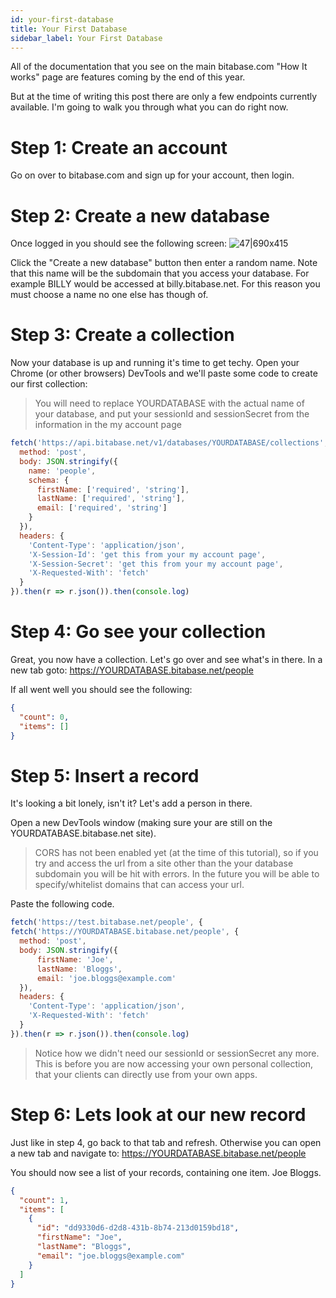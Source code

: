 ```yaml
---
id: your-first-database
title: Your First Database
sidebar_label: Your First Database
---
```


All of the documentation that you see on the main bitabase.com "How It works" page are features coming by the end of this year.

But at the time of writing this post there are only a few endpoints currently available. I'm going to walk you through what you can do right now.

# Step 1: Create an account
Go on over to bitabase.com and sign up for your account, then login.

# Step 2: Create a new database
Once logged in you should see the following screen:
![47|690x415](https://community.bitabase.com/uploads/default/original/1X/60f634123368935c8fbfa02b79945be0a13e0dc1.png) 

Click the "Create a new database" button then enter a random name. Note that this name will be the subdomain that you access your database. For example BILLY would be accessed at billy.bitabase.net. For this reason you must choose a name no one else has though of.

# Step 3: Create a collection
Now your database is up and running it's time to get techy. Open your Chrome (or other browsers) DevTools and we'll paste some code to create our first collection:

> You will need to replace YOURDATABASE with the actual name of your database, and put your sessionId and sessionSecret from the information in the my account page

```javascript
fetch('https://api.bitabase.net/v1/databases/YOURDATABASE/collections', {
  method: 'post',
  body: JSON.stringify({
    name: 'people',
    schema: {
      firstName: ['required', 'string'],
      lastName: ['required', 'string'],
      email: ['required', 'string']
    }
  }),
  headers: {
    'Content-Type': 'application/json',
    'X-Session-Id': 'get this from your my account page',
    'X-Session-Secret': 'get this from your my account page',
    'X-Requested-With': 'fetch'
  }
}).then(r => r.json()).then(console.log)
```

# Step 4: Go see your collection
Great, you now have a collection. Let's go over and see what's in there. In a new tab goto:
https://YOURDATABASE.bitabase.net/people

If all went well you should see the following:

```json
{
  "count": 0,
  "items": []
}
```

# Step 5: Insert a record
It's looking a bit lonely, isn't it? Let's add a person in there.

Open a new DevTools window (making sure your are still on the YOURDATABASE.bitabase.net site).

> CORS has not been enabled yet (at the time of this tutorial), so if you try and access the url from a site other than the your database subdomain you will be hit with errors. In the future you will be able to specify/whitelist domains that can access your url.

Paste the following code.

```javascript
fetch('https://test.bitabase.net/people', {
fetch('https://YOURDATABASE.bitabase.net/people', {
  method: 'post',
  body: JSON.stringify({
      firstName: 'Joe',
      lastName: 'Bloggs',
      email: 'joe.bloggs@example.com'
  }),
  headers: {
    'Content-Type': 'application/json',
    'X-Requested-With': 'fetch'
  }
}).then(r => r.json()).then(console.log)
```
> Notice how we didn't need our sessionId or sessionSecret any more. This is before you are now accessing your own personal collection, that your clients can directly use from your own apps.

# Step 6: Lets look at our new record
Just like in step 4, go back to that tab and refresh. Otherwise you can open a new tab and navigate to: https://YOURDATABASE.bitabase.net/people

You should now see a list of your records, containing one item. Joe Bloggs.

```json
{
  "count": 1,
  "items": [
    {
      "id": "dd9330d6-d2d8-431b-8b74-213d0159bd18",
      "firstName": "Joe",
      "lastName": "Bloggs",
      "email": "joe.bloggs@example.com"
    }
  ]
}
```

